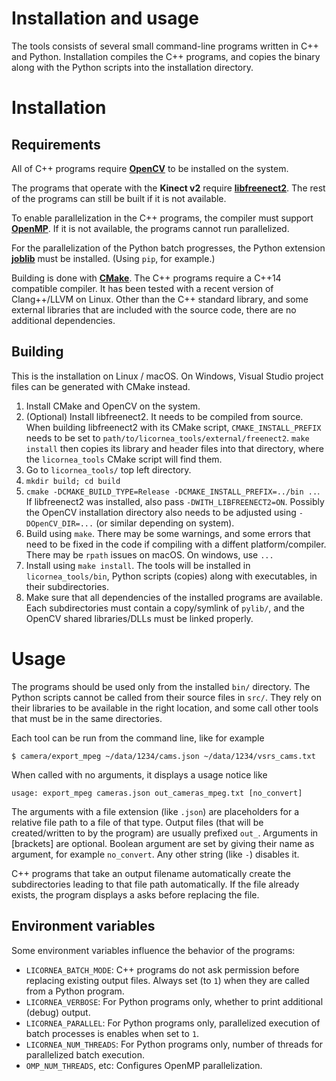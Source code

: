 # Installation and usage

The tools consists of several small command-line programs written in C++ and Python. Installation compiles the C++ programs, and copies the binary along with the Python scripts into the installation directory.

# Installation

## Requirements
All of C++ programs require [**OpenCV**](http://opencv.org) to be installed on the system.

The programs that operate with the **Kinect v2** require [**libfreenect2**](https://github.com/OpenKinect/libfreenect2). The rest of the programs can still be built if it is not available.

To enable parallelization in the C++ programs, the compiler must support [**OpenMP**](https://en.wikipedia.org/wiki/OpenMP). If it is not available, the programs cannot run parallelized.

For the parallelization of the Python batch progresses, the Python extension [**joblib**](https://pypi.python.org/pypi/joblib) must be installed. (Using `pip`, for example.)

Building is done with [**CMake**](https://cmake.org). The C++ programs require a C++14 compatible compiler. It has been tested with a recent version of Clang++/LLVM on Linux. Other than the C++ standard library, and some external libraries that are included with the source code, there are no additional dependencies.

## Building
This is the installation on Linux / macOS. On Windows, Visual Studio project files can be generated with CMake instead.

1. Install CMake and OpenCV on the system.
2. (Optional) Install libfreenect2. It needs to be compiled from source. When building libfreenect2 with its CMake script, `CMAKE_INSTALL_PREFIX` needs to be set to `path/to/licornea_tools/external/freenect2`. `make install` then copies its library and header files into that directory, where the `licornea_tools` CMake script will find them.
3. Go to `licornea_tools/` top left directory.
4. `mkdir build; cd build`
5. `cmake -DCMAKE_BUILD_TYPE=Release -DCMAKE_INSTALL_PREFIX=../bin ..`. If libfreenect2 was installed, also pass `-DWITH_LIBFREENECT2=ON`. Possibly the OpenCV installation directory also needs to be adjusted using `-DOpenCV_DIR=...` (or similar depending on system).
6. Build using `make`. There may be some warnings, and some errors that need to be fixed in the code if compiling with a diffent platform/compiler. There may be `rpath` issues on macOS. On windows, use `...`
7. Install using `make install`. The tools will be installed in `licornea_tools/bin`, Python scripts (copies) along with executables, in their subdirectories.
8. Make sure that all dependencies of the installed programs are available. Each subdirectories must contain a copy/symlink of `pylib/`, and the OpenCV shared libraries/DLLs must be linked properly.


# Usage
The programs should be used only from the installed `bin/` directory. The Python scripts cannot be called from their source files in `src/`. They rely on their libraries to be available in the right location, and some call other tools that must be in the same directories.

Each tool can be run from the command line, like for example

    $ camera/export_mpeg ~/data/1234/cams.json ~/data/1234/vsrs_cams.txt

When called with no arguments, it displays a usage notice like

    usage: export_mpeg cameras.json out_cameras_mpeg.txt [no_convert]
    
The arguments with a file extension (like `.json`) are placeholders for a relative file path to a file of that type. Output files (that will be created/written to by the program) are usually prefixed `out_`. Arguments in [brackets] are optional. Boolean argument are set by giving their name as argument, for example `no_convert`. Any other string (like `-`) disables it.

C++ programs that take an output filename automatically create the subdirectories leading to that file path automatically. If the file already exists, the program displays a asks before replacing the file. 


## Environment variables 
Some environment variables influence the behavior of the programs:

- `LICORNEA_BATCH_MODE`: C++ programs do not ask permission before replacing existing output files. Always set (to `1`) when they are called from a Python program.
- `LICORNEA_VERBOSE`: For Python programs only, whether to print additional (debug) output.
- `LICORNEA_PARALLEL`: For Python programs only, parallelized execution of batch processes is enables when set to `1`. 
- `LICORNEA_NUM_THREADS`: For Python programs only, number of threads for parallelized batch execution.
- `OMP_NUM_THREADS`, etc: Configures OpenMP parallelization.
